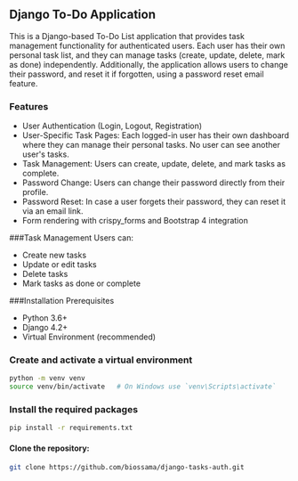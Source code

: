 ## Django To-Do Application
This is a Django-based To-Do List application that provides task management functionality for authenticated users. Each user has their own personal task list, and they can manage tasks (create, update, delete, mark as done) independently. Additionally, the application allows users to change their password, and reset it if forgotten, using a password reset email feature.

### Features
- User Authentication (Login, Logout, Registration)
- User-Specific Task Pages: Each logged-in user has their own dashboard where they can manage their personal tasks. No user can see another user's tasks.
- Task Management: Users can create, update, delete, and mark tasks as complete.
- Password Change: Users can change their password directly from their profile.
- Password Reset: In case a user forgets their password, they can reset it via an email link.
- Form rendering with crispy_forms and Bootstrap 4 integration

###Task Management
Users can:

- Create new tasks
- Update or edit tasks
- Delete tasks
- Mark tasks as done or complete

###Installation
Prerequisites
- Python 3.6+
- Django 4.2+
- Virtual Environment (recommended)

### Create and activate a virtual environment
```bash
python -m venv venv
source venv/bin/activate   # On Windows use `venv\Scripts\activate`
```
### Install the required packages
```bash
pip install -r requirements.txt
```

#### Clone the repository:

```sh
git clone https://github.com/biossama/django-tasks-auth.git

````
